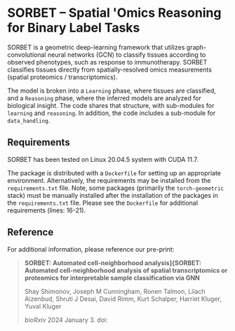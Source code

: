 # SORBET – Spatial 'Omics Reasoning for Binary Label Tasks

SORBET is a geometric deep-learning framework that utilizes graph-convolutional neural networks (GCN) to classify tissues according to observed phenotypes, such as response to immunotherapy. SORBET classifies tissues directly from spatially-resolved omics measurements (spatial proteomics / transcriptomics). 

The model is broken into a `Learning` phase, where tissues are classified, and a `Reasoning` phase, where the inferred models are analyzed for biological insight. The code shares that structure, with sub-modules for `learning` and `reasoning`. In addition, the code includes a sub-module for `data_handling`.  

## Requirements

SORBET has been tested on Linux 20.04.5 system with CUDA 11.7. 

The package is distributed with a `Dockerfile` for setting up an appropriate environment. Alternatively, the requirements may be installed from the `requirements.txt` file. Note, some packages (primarily the `torch-geometric` stack) must be manually installed after the installation of the packages in the `requirements.txt` file. Please see the `Dockerfile` for additional requirements (lines: 16-21). 

## Reference

For additional information, please reference our pre-print:

> **SORBET: Automated cell-neighborhood analysis]{SORBET: Automated cell-neighborhood analysis of spatial transcriptomics or proteomics for interpretable sample classification via GNN** 
>
> Shay Shimonov, Joseph M Cunningham, Ronen Talmon, Lilach Aizenbud, Shruti J Desai, David Rimm, Kurt Schalper, Harriet Kluger, Yuval Kluger 
>
> _bioRxiv_ 2024 January 3. doi: []()
